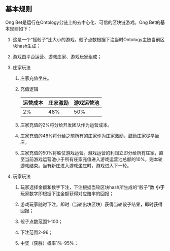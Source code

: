 ## 基本规则

Ong Bet是运行在Ontology公链上的去中心化、可信的区块链游戏。Ong Bet的基本规则如下：

1. 这是一个“摇骰子”比大小的游戏，骰子点数根据下注当时Ontology主链当前区块hash生成；

2. 游戏由平台运营、游戏庄家、游戏玩家组成；

3. 庄家玩法

   1. 庄家充值坐庄。

   2. 充值逻辑

      | 运营成本 | 庄家激励  |游戏运营池|
      | -------- | -------- | ------ |
      | 2%       | 48%      | 50%    |

   3. 庄家充值的2%将分给开发团队作为运营成本。
   4. 庄家充值的48%将分给之前所有的庄家作为庄家激励，鼓励庄家尽早坐庄。
   5. 庄家充值的50%将胜仗游戏运营。游戏运营的利润立即分给所有庄家，直至当前游戏运营池小于所有庄家充值进入游戏运营池总额的10%，则本轮游戏结束。当有新庄进入游戏坐庄时，游戏进入下一轮。

4. 玩家玩法

   1. 玩家选择金额和数字下注，下注根据当轮区块hash所生成的“骰子”数 **小于** 玩家数字即根据下注金额获得对应赔率的回报；

   2. 游戏玩家随时下注，即时（当轮出块区块）获得当轮骰子结果，即时获得回报；

   3. 骰子点数范围1-100；

   4. 下注范围2-96；

   5. 中奖（获胜）概率1%-95%；

   <!-- 6. 赔率满足如下公式，赔率 x 中奖概率 = 0.98，回报金额从庄家游戏运营池获得。

      | 中奖补偿 | 运营成本 | 庄家激励 |
      | -------- | -------- | -------- |
      | 98%      | 1%       | 1%       | -->
